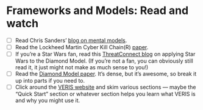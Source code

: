 # Frameworks and Models: Read and watch

- [ ] Read Chris Sanders’ [blog on mental models](https://chrissanders.org/2019/05/infosec-mental-models/).
- [ ] Read the Lockheed Martin Cyber Kill Chain(R) [paper](https://www.lockheedmartin.com/content/dam/lockheed-martin/rms/documents/cyber/LM-White-Paper-Intel-Driven-Defense.pdf).
- [ ] If you’re a Star Wars fan, read this [ThreatConnect blog](https://threatconnect.com/blog/diamond-model-threat-intelligence-star-wars/) on applying Star Wars to the Diamond Model. (If you’re not a fan, you can obviously still read it, it just might not make as much sense to you!)
- [ ] Read the [Diamond Model paper](https://www.activeresponse.org/wp-content/uploads/2013/07/diamond.pdf). It’s dense, but it’s awesome, so break it up into parts if you need to.
- [ ] Click around the [VERIS website](http://veriscommunity.net/) and skim various sections — maybe the “Quick Start” section or whatever section helps you learn what VERIS is and why you might use it.